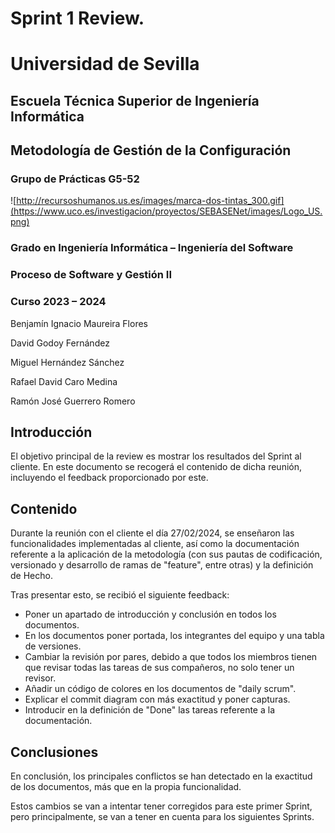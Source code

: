 # Sprint 1 Review. 

# Universidad de Sevilla   

## Escuela Técnica Superior de Ingeniería Informática

## **Metodología de Gestión de la Configuración**  

### **Grupo de Prácticas G5-52**
  

![http://recursoshumanos.us.es/images/marca-dos-tintas_300.gif](https://www.uco.es/investigacion/proyectos/SEBASENet/images/Logo_US.png)

### Grado en Ingeniería Informática – Ingeniería del Software 

### Proceso de Software y Gestión II

### Curso 2023 – 2024

Benjamín Ignacio Maureira Flores

David Godoy Fernández

Miguel Hernández Sánchez

Rafael David Caro Medina

Ramón José Guerrero Romero

## Introducción
El objetivo principal de la review es mostrar los resultados del Sprint al cliente. En este documento se recogerá el contenido de dicha reunión, incluyendo el feedback proporcionado por este.

## Contenido
Durante la reunión con el cliente el día 27/02/2024, se enseñaron las funcionalidades implementadas al cliente, así como la documentación referente a la aplicación de la metodología (con sus pautas de codificación, versionado y desarrollo de ramas de "feature", entre otras) y la definición de Hecho.

Tras presentar esto, se recibió el siguiente feedback:
  - Poner un apartado de introducción y conclusión en todos los documentos.
  - En los documentos poner portada, los integrantes del equipo y una tabla de versiones.
  - Cambiar la revisión por pares, debido a que todos los miembros tienen que revisar todas las tareas de sus compañeros, no solo tener un revisor.
  - Añadir un código de colores en los documentos de "daily scrum".
  - Explicar el commit diagram con más exactitud y poner capturas.
  - Introducir en la definición de "Done" las tareas referente a la documentación.

## Conclusiones
En conclusión, los principales conflictos se han detectado en la exactitud de los documentos, más que en la propia funcionalidad. 

Estos cambios se van a intentar tener corregidos para este primer Sprint, pero principalmente, se van a tener en cuenta para los siguientes Sprints.
